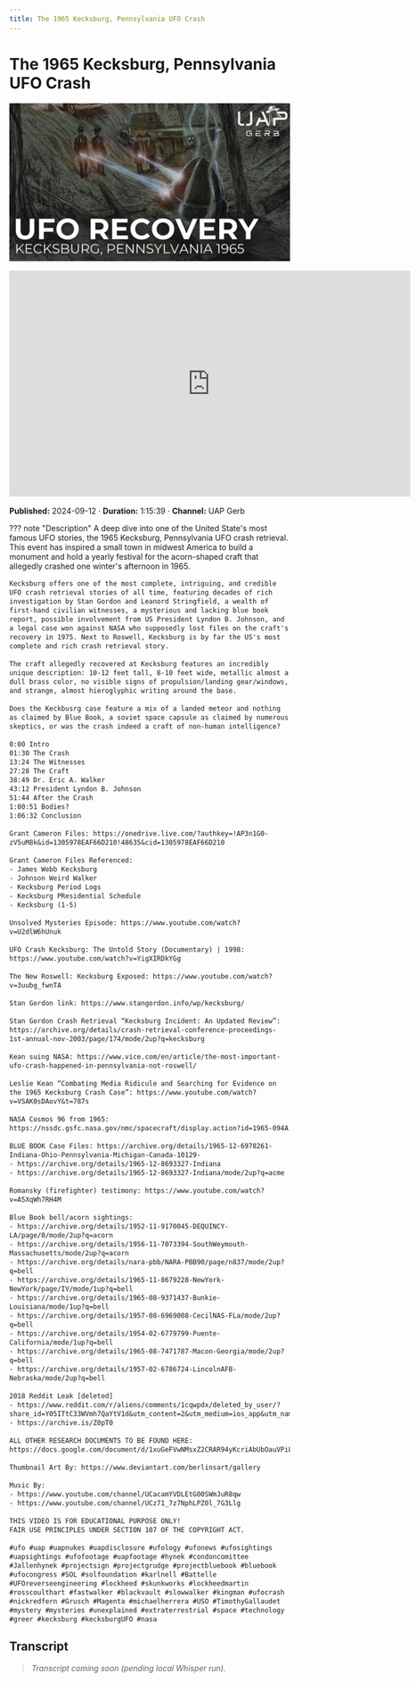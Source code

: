 ```yaml
---
title: The 1965 Kecksburg, Pennsylvania UFO Crash
---
```


# The 1965 Kecksburg, Pennsylvania UFO Crash

![thumbnail](../videos/rgBTMzFd-hg-the-1965-kecksburg-pennsylvania-ufo-crash/thumb.jpg)

<iframe width="720" height="405" src="https://www.youtube.com/embed/rgBTMzFd-hg" frameborder="0" allowfullscreen></iframe>

**Published:** 2024-09-12  ·  **Duration:** 1:15:39  ·  **Channel:** UAP Gerb

??? note "Description"
    A deep dive into one of the United State's most famous UFO stories, the 1965 Kecksburg, Pennsylvania UFO crash retrieval. This event has inspired a small town in midwest America to build a monument and hold a yearly festival for the acorn-shaped craft that allegedly crashed one winter's afternoon in 1965.
    
    Kecksburg offers one of the most complete, intriguing, and credible UFO crash retrieval stories of all time, featuring decades of rich investigation by Stan Gordon and Leanord Stringfield, a wealth of first-hand civilian witnesses, a mysterious and lacking blue book report, possible involvement from US President Lyndon B. Johnson, and a legal case won against NASA who supposedly lost files on the craft's recovery in 1975. Next to Roswell, Kecksburg is by far the US's most complete and rich crash retrieval story.
    
    The craft allegedly recovered at Kecksburg features an incredibly unique description: 10-12 feet tall, 8-10 feet wide, metallic almost a dull brass color, no visible signs of propulsion/landing gear/windows, and strange, almost hieroglyphic writing around the base. 
    
    Does the Keckbusrg case feature a mix of a landed meteor and nothing as claimed by Blue Book, a soviet space capsule as claimed by numerous skeptics, or was the crash indeed a craft of non-human intelligence? 
    
    0:00 Intro
    01:30 The Crash
    13:24 The Witnesses
    27:28 The Craft
    38:49 Dr. Eric A. Walker
    43:12 President Lyndon B. Johnson
    51:44 After the Crash
    1:00:51 Bodies?
    1:06:32 Conclusion 
    
    Grant Cameron Files: https://onedrive.live.com/?authkey=!AP3n1G0-zV5uM8k&id=1305978EAF66D210!48635&cid=1305978EAF66D210 
    
    Grant Cameron Files Referenced:
    - James Webb Kecksburg
    - Johnson Weird Walker
    - Kecksburg Period Logs
    - Kecksburg PResidential Schedule
    - Kecksburg (1-5)
    
    Unsolved Mysteries Episode: https://www.youtube.com/watch?v=U2dlW6hUnuk 
    
    UFO Crash Kecksburg: The Untold Story (Documentary) | 1998: https://www.youtube.com/watch?v=YigXIRDkYGg 
    
    The New Roswell: Kecksburg Exposed: https://www.youtube.com/watch?v=3uubg_fwnTA 
    
    Stan Gordon link: https://www.stangordon.info/wp/kecksburg/ 
    
    Stan Gordon Crash Retrieval “Kecksburg Incident: An Updated Review”: https://archive.org/details/crash-retrieval-conference-proceedings-1st-annual-nov-2003/page/174/mode/2up?q=kecksburg
    
    Kean suing NASA: https://www.vice.com/en/article/the-most-important-ufo-crash-happened-in-pennsylvania-not-roswell/ 
    
    Leslie Kean “Combating Media Ridicule and Searching for Evidence on the 1965 Kecksburg Crash Case”: https://www.youtube.com/watch?v=VSAK0sDAovY&t=787s 
    
    NASA Cosmos 96 from 1965: https://nssdc.gsfc.nasa.gov/nmc/spacecraft/display.action?id=1965-094A 
    
    BLUE BOOK Case Files: https://archive.org/details/1965-12-6978261-Indiana-Ohio-Pennsylvania-Michigan-Canada-10129- 
    - https://archive.org/details/1965-12-8693327-Indiana 
    - https://archive.org/details/1965-12-8693327-Indiana/mode/2up?q=acme 
    
    Romansky (firefighter) testimony: https://www.youtube.com/watch?v=A5XqWh7RH4M 
    
    Blue Book bell/acorn sightings: 
    - https://archive.org/details/1952-11-9170045-DEQUINCY-LA/page/0/mode/2up?q=acorn 
    - https://archive.org/details/1956-11-7073394-SouthWeymouth-Massachusetts/mode/2up?q=acorn 
    - https://archive.org/details/nara-pbb/NARA-PBB90/page/n837/mode/2up?q=bell 
    - https://archive.org/details/1965-11-8679228-NewYork-NewYork/page/IV/mode/1up?q=bell 
    - https://archive.org/details/1965-08-9371437-Bunkie-Louisiana/mode/1up?q=bell 
    - https://archive.org/details/1957-08-6969008-CecilNAS-FLa/mode/2up?q=bell 
    - https://archive.org/details/1954-02-6779799-Puente-California/mode/1up?q=bell 
    - https://archive.org/details/1965-08-7471787-Macon-Georgia/mode/2up?q=bell
    - https://archive.org/details/1957-02-6786724-LincolnAFB-Nebraska/mode/2up?q=bell 
    
    2018 Reddit Leak [deleted]
    - https://www.reddit.com/r/aliens/comments/1cqwpdx/deleted_by_user/?share_id=Y05ITtC33WVmh7QaYtV1d&utm_content=2&utm_medium=ios_app&utm_name=ioscss&utm_source=share&utm_term=1 
    - https://archive.is/Z0pT0 
    
    ALL OTHER RESEARCH DOCUMENTS TO BE FOUND HERE: https://docs.google.com/document/d/1xuGeFVwNMsxZ2CRAR94yKcriAbUbOauVPiL6PtOq778/pub
    
    Thumbnail Art By: https://www.deviantart.com/berlinsart/gallery
    
    Music By: 
    - https://www.youtube.com/channel/UCacamYVDLEtG00SWmJuR8qw
    - https://www.youtube.com/channel/UCz71_7z7NphLPZ0l_7G3Llg
    
    THIS VIDEO IS FOR EDUCATIONAL PURPOSE ONLY! 
    FAIR USE PRINCIPLES UNDER SECTION 107 OF THE COPYRIGHT ACT.
    
    #ufo #uap #uapnukes #uapdisclosure #ufology #ufonews #ufosightings #uapsightings #ufofootage #uapfootage #hynek #condoncomittee #Jallenhynek #projectsign #projectgrudge #projectbluebook #bluebook #ufocongress #SOL #solfoundation #karlnell #Battelle #UFOreverseengineering #lockheed #skunkworks #lockheedmartin #rosscoulthart #fastwalker #blackvault #slowwalker #kingman #ufocrash #nickredfern #Grusch #Magenta #michaelherrera #USO #TimothyGallaudet #mystery #mysteries #unexplained #extraterrestrial #space #technology #greer #kecksburg #kecksburgUFO #nasa

## Transcript
> _Transcript coming soon (pending local Whisper run)._
